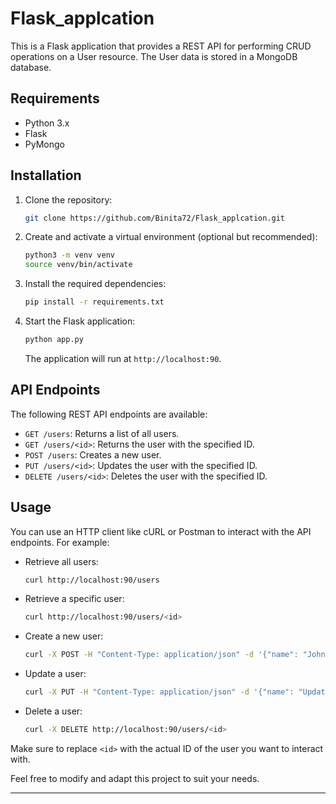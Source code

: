 # Flask_applcation
This is a Flask application that provides a REST API for performing CRUD operations on a User resource. The User data is stored in a MongoDB database.

## Requirements

- Python 3.x
- Flask
- PyMongo

## Installation

1. Clone the repository:

   ```bash
   git clone https://github.com/Binita72/Flask_applcation.git
   ```

2. Create and activate a virtual environment (optional but recommended):

   ```bash
   python3 -m venv venv
   source venv/bin/activate
   ```

3. Install the required dependencies:

   ```bash
   pip install -r requirements.txt
   ```

4. Start the Flask application:

   ```bash
   python app.py
   ```

   The application will run at `http://localhost:90`.

## API Endpoints

The following REST API endpoints are available:

- `GET /users`: Returns a list of all users.
- `GET /users/<id>`: Returns the user with the specified ID.
- `POST /users`: Creates a new user.
- `PUT /users/<id>`: Updates the user with the specified ID.
- `DELETE /users/<id>`: Deletes the user with the specified ID.

## Usage

You can use an HTTP client like cURL or Postman to interact with the API endpoints. For example:

- Retrieve all users:

  ```bash
  curl http://localhost:90/users
  ```

- Retrieve a specific user:

  ```bash
  curl http://localhost:90/users/<id>
  ```

- Create a new user:

  ```bash
  curl -X POST -H "Content-Type: application/json" -d '{"name": "John Doe", "email": "john@example.com", "password": "secret"}' http://localhost:90/users
  ```

- Update a user:

  ```bash
  curl -X PUT -H "Content-Type: application/json" -d '{"name": "Updated Name", "email": "updated@example.com", "password": "newpassword"}' http://localhost:90/users/<id>
  ```

- Delete a user:

  ```bash
  curl -X DELETE http://localhost:90/users/<id>
  ```

Make sure to replace `<id>` with the actual ID of the user you want to interact with.



Feel free to modify and adapt this project to suit your needs.

---
